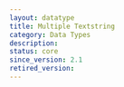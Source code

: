 ```yaml
---
layout: datatype
title: Multiple Textstring
category: Data Types
description: 
status: core
since_version: 2.1
retired_version: 
---
```


